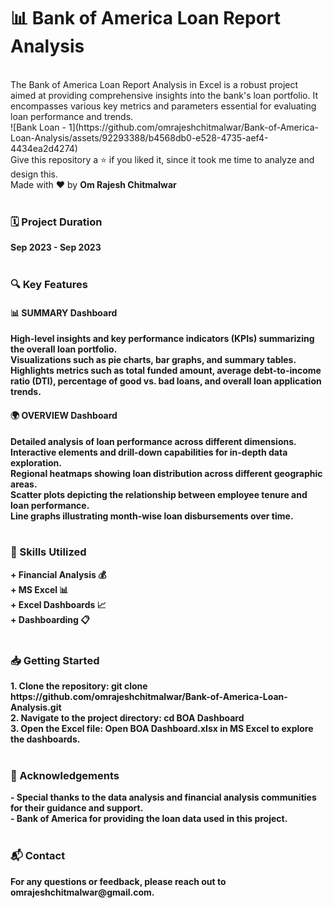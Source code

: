 <h1>📊 Bank of America Loan Report Analysis</h1>
<br>
The Bank of America Loan Report Analysis in Excel is a robust project aimed at providing comprehensive insights into the bank's loan portfolio. It encompasses various key metrics and parameters essential for evaluating loan performance and trends.
<br>
![Bank Loan - 1](https://github.com/omrajeshchitmalwar/Bank-of-America-Loan-Analysis/assets/92293388/b4568db0-e528-4735-aef4-4434ea2d4274)

<br>
Give this repository a ⭐ if you liked it, since it took me time to analyze and design this.<br>
Made with ❤️ by <b>Om Rajesh Chitmalwar<b>
<br>
<br>  
<h3>🗓️ Project Duration</h3>
Sep 2023 - Sep 2023
<br>
<br>
<h3>🔍 Key Features</h3>
<h4>📊 SUMMARY Dashboard</h4>
High-level insights and key performance indicators (KPIs) summarizing the overall loan portfolio.<br>
Visualizations such as pie charts, bar graphs, and summary tables.<br>
Highlights metrics such as total funded amount, average debt-to-income ratio (DTI), percentage of good vs. bad loans, and overall loan application trends.<br>

<h4>🌍 OVERVIEW Dashboard</h4>
Detailed analysis of loan performance across different dimensions.<br>
Interactive elements and drill-down capabilities for in-depth data exploration.<br>
Regional heatmaps showing loan distribution across different geographic areas.<br>
Scatter plots depicting the relationship between employee tenure and loan performance.<br>
Line graphs illustrating month-wise loan disbursements over time.<br>

<br>
<h3>💼 Skills Utilized</h3>
+ Financial Analysis 💰<br>
+ MS Excel 📊<br>
+ Excel Dashboards 📈<br>
+ Dashboarding 📋
<br>
<br>
<h3>📥 Getting Started</h3>
1. Clone the repository: git clone https://github.com/omrajeshchitmalwar/Bank-of-America-Loan-Analysis.git<br>
2. Navigate to the project directory: cd BOA Dashboard<br>
3. Open the Excel file: Open BOA Dashboard.xlsx in MS Excel to explore the dashboards.<br>

<br>
<h3>🌟 Acknowledgements</h3>
- Special thanks to the data analysis and financial analysis communities for their guidance and support.<br>
- Bank of America for providing the loan data used in this project.<br>

<br>
<h3>📬 Contact</h3>
For any questions or feedback, please reach out to omrajeshchitmalwar@gmail.com.

